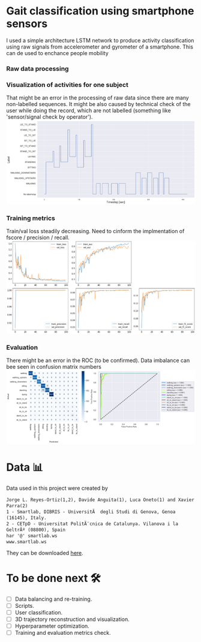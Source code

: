 # Gait classification using smartphone sensors

I used a simple architecture LSTM network to produce activity classification using raw signals from accelerometer and gyrometer of a smartphone.
This can de used to enchance people mobility
### Raw data processing
### Visualization of activities for one subject
That might be an error in the processing of raw data since there are many non-labelled sequences. It might be also caused by technical check of the user while doing the record, which are not labelled (something like 'sensor/signal check by operator').
![](./assets/run.png)
### Training metrics
  Train/val loss steadily decreasing. Need to cinform the implmentation of fscore / precision / recall.
![](./assets/train_metrics.png)
### Evaluation
There might be an error in the ROC (to be confirmed). Data imbalance can bee seen in confusion matrix numbers
![](./assets/confusion.png)

# Data 📊
Data used in this project were created by
```
Jorge L. Reyes-Ortiz(1,2), Davide Anguita(1), Luca Oneto(1) and Xavier Parra(2)
1 - Smartlab, DIBRIS - UniversitÃ  degli Studi di Genova, Genoa (16145), Italy.
2 - CETpD - Universitat PolitÃ¨cnica de Catalunya. Vilanova i la GeltrÃº (08800), Spain
har '@' smartlab.ws
www.smartlab.ws
```
They can be downloaded [here](http://archive.ics.uci.edu/ml/datasets/Smartphone-Based+Recognition+of+Human+Activities+and+Postural+Transitions).

# To be done next 🛠
- [ ] Data balancing and re-training.
- [ ] Scripts.
- [ ] User classification.
- [ ] 3D trajectory reconstruction and visualization.
- [ ] Hyperparameter optimization.
- [ ] Training and evaluation metrics check. 
